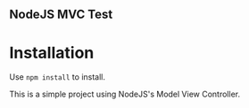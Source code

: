 ## NodeJS MVC Test

# Installation
Use `npm install` to install.

This is a simple project using NodeJS's Model View Controller.